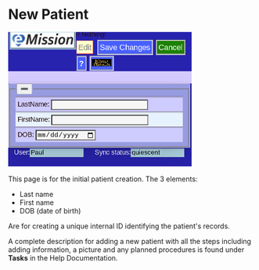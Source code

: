 # New Patient

![](images/NewPatient.png)

This page is for the initial patient creation. The 3 elements:

* Last name
* First name
* DOB (date of birth)

Are for creating a unique internal ID identifying the patient's records.

A complete description for adding a new patient with all the steps including adding information, a picture and any planned procedures is found under **Tasks** in the Help Documentation.

